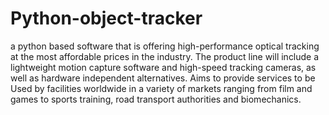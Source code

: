 # Python-object-tracker
a python based software that is offering high-performance optical tracking at the most affordable prices in the industry. The product line will include a lightweight motion capture software and high-speed tracking cameras, as well as hardware independent alternatives. Aims to provide services to be Used by facilities worldwide in a variety of markets ranging from film and games to sports training, road transport authorities and biomechanics.
